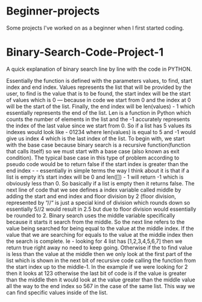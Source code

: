 # Beginner-projects


Some projects I've worked on as a beginner when I first started coding. 

# Binary-Search-Code-Project-1

A quick explanation of binary search line by line with the code in PYTHON. 

Essentially the function is defined with the parameters values, to find, start index and end index. Values represents the list that will be provided by the user, to find is the value that is to be found, the start index will be the start of values which is 0 — because in code we start from 0 and the index at 0 will be the start of the list. Finally, the end index will be len(values) - 1 which essentially represents the end of the list. Len is a function in Python which counts the number of elements in the list and the -1 accurately represents the index of the last value since we start from 0. So if a list has 5 values its indexes would look like - 01234 where len(values) is equal to 5 and -1 would give us index 4 which is the last index of the list. To begin with, we start with the base case because binary search is a recursive function(function that calls itself) so we must start with a base case (also known as exit condition). The typical base case in this type of problem according to pseudo code would be to return false if the start index is greater than the end index - - essentially in simple terms the way I think about it is that if a list is empty it’s start index will be 0 and len([]) - 1 will return -1 which is obviously less than 0. So basically if a list is empty then it returns false. The next line of code that we see defines a index variable called middle by adding the start and end index and floor division by 2 (floor division, represented by “//“ is just a special kind of division which rounds down so essentially 5//2 would result in 2.5 but due to floor division would essentially be rounded to 2. Binary search uses the middle variable specifically because it starts it search from the middle. So the next line refers to the value being searched for being equal to the value at the middle index. If the value that we are searching for equals to the value at the middle index then the search is complete. Ie - looking for 4 list has [1,2,3,4,5,6,7] then we return true right away no need to keep going. Otherwise if the to find value is less than the value at the middle then we only look at the first part of the list which is shown in the next bit of recursive code calling the function from the start index up to the middle-1. In the example if we were looking for 2 then it looks at 123 otherwise the last bit of code is if the value is greater than the middle then it would look at the value greater than the middle value all the way to the end index so 567 in the case of the same list. This way we can find specific values inside of the list. 
